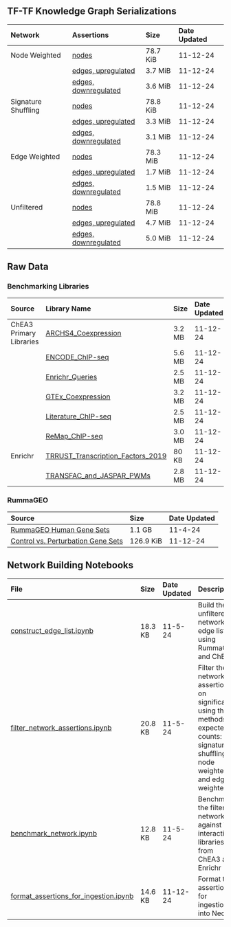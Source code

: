## TF-TF Knowledge Graph Serializations
| Network | Assertions | Size | Date Updated |
| :--------- | :--------- | :--------- | :--------- |
| Node Weighted | [nodes](https://minio.dev.maayanlab.cloud/hgrn-chear/Transcription%20Factor.nodes.csv) | 78.7 KiB | 11-12-24 |
|| [edges, upregulated](https://minio.dev.maayanlab.cloud/hgrn-chear/Transcription%20Factor.upregulates.Transcription%20Factor.edges.csv) | 3.7 MiB | 11-12-24 |
||[edges, downregulated](https://minio.dev.maayanlab.cloud/hgrn-chear/Transcription%20Factor.downregulates.Transcription%20Factor.edges.csv) | 3.6 MiB | 11-12-24 |
| Signature Shuffling | [nodes](https://minio.dev.maayanlab.cloud/hgrn-chear/signature_shuffling/Transcription%20Factor.nodes.csv) | 78.8 KiB | 11-12-24 |
||[edges, upregulated](https://minio.dev.maayanlab.cloud/hgrn-chear/signature_shuffling/Transcription%20Factor.upregulates.Transcription%20Factor.edges.csv) | 3.3 MiB | 11-12-24 |
|| [edges, downregulated](https://minio.dev.maayanlab.cloud/hgrn-chear/signature_shuffling/Transcription%20Factor.downregulates.Transcription%20Factor.edges.csv) | 3.1 MiB | 11-12-24 |
| Edge Weighted | [nodes](https://minio.dev.maayanlab.cloud/hgrn-chear/edge_weighted/Transcription%20Factor.nodes.csv) | 78.3 MiB | 11-12-24 |
||[edges, upregulated](https://minio.dev.maayanlab.cloud/hgrn-chear/edge_weighted/Transcription%20Factor.upregulates.Transcription%20Factor.edges.csv) | 1.7 MiB |11-12-24 |
|| [edges, downregulated](https://minio.dev.maayanlab.cloud/hgrn-chear/edge_weighted/Transcription%20Factor.downregulates.Transcription%20Factor.edges.csv) | 1.5 MiB | 11-12-24 |
| Unfiltered | [nodes](https://minio.dev.maayanlab.cloud/hgrn-chear/unfiltered/Transcription%20Factor.nodes.csv) | 78.8 MiB | 11-12-24 |
||[edges, upregulated](https://minio.dev.maayanlab.cloud/hgrn-chear/unfiltered/Transcription%20Factor.upregulates.Transcription%20Factor.edges.csv) | 4.7 MiB |11-12-24 |
|| [edges, downregulated](https://minio.dev.maayanlab.cloud/hgrn-chear/unfiltered/Transcription%20Factor.downregulates.Transcription%20Factor.edges.csv) | 5.0 MiB | 11-12-24 |

## Raw Data
### Benchmarking Libraries
| Source | Library Name | Size | Date Updated |
| :--------- | :--------- | :--------- | :--------- |
| ChEA3 Primary Libraries | [ARCHS4_Coexpression](https://maayanlab.cloud/chea3/assets/tflibs/ARCHS4_Coexpression.gmt) | 3.2 MB | 11-12-24 |
|| [ENCODE_ChIP-seq](https://maayanlab.cloud/chea3/assets/tflibs/ENCODE_ChIP-seq.gmt) | 5.6 MB | 11-12-24 |
|| [Enrichr_Queries](https://maayanlab.cloud/chea3/assets/tflibs/Enrichr_Queries.gmt) | 2.5 MB | 11-12-24 |
|| [GTEx_Coexpression](https://maayanlab.cloud/chea3/assets/tflibs/GTEx_Coexpression.gmt) | 3.2 MB | 11-12-24 |
|| [Literature_ChIP-seq](https://maayanlab.cloud/chea3/assets/tflibs/Literature_ChIP-seq.gmt) | 2.5 MB | 11-12-24 |
|| [ReMap_ChIP-seq](https://maayanlab.cloud/chea3/assets/tflibs/ReMap_ChIP-seq.gmt) | 3.0 MB | 11-12-24 |
| Enrichr | [TRRUST_Transcription_Factors_2019](https://maayanlab.cloud/Enrichr/geneSetLibrary?mode=text&libraryName=TRRUST_Transcription_Factors_2019) | 80 KB | 11-12-24 |
|| [TRANSFAC_and_JASPAR_PWMs](https://maayanlab.cloud/Enrichr/geneSetLibrary?mode=text&libraryName=TRANSFAC_and_JASPAR_PWMs) | 2.8 MB | 11-12-24 |

### RummaGEO 
| Source | Size | Date Updated |
| :--------- | :--------- | :--------- |
| [RummaGEO Human Gene Sets](https://s3.amazonaws.com/maayanlab-public/rummageo/2.5/human-geo-auto.gmt.gz) | 1.1 GB | 11-4-24 |
| [Control vs. Perturbation Gene Sets](https://minio.dev.maayanlab.cloud/hgrn-chear/single_perturbation_gses.txt) | 126.9 KiB | 11-12-24 |

## Network Building Notebooks
| File | Size | Date Updated | Description |
| :--------- | :--------- | :--------- | :--------- |
| [construct_edge_list.ipynb](https://github.com/MaayanLab/TranscriptionNetwork-Demo/blob/main/tf_knowledge_graph/construct_edge_list.ipynb) | 18.3 KB | 11-5-24 | Build the unfiltered network edge list using RummaGEO and ChEA3 |
| [filter_network_assertions.ipynb](https://github.com/MaayanLab/TranscriptionNetwork-Demo/blob/main/tf_knowledge_graph/filter_network_assertions.ipynb) | 20.8 KB | 11-5-24 | Filter the network assertions on significance using three methods of expected counts: signature shuffling, node weighted, and edge weighted |
| [benchmark_network.ipynb](https://github.com/MaayanLab/TranscriptionNetwork-Demo/blob/main/tf_knowledge_graph/benchmark_network.ipynb) | 12.8 KB | 11-5-24 | Benchmark the filtered networks against TF interaction libraries from ChEA3 and Enrichr |
| [format_assertions_for_ingestion.ipynb](https://github.com/MaayanLab/TranscriptionNetwork-Demo/blob/main/tf_knowledge_graph/format_assertions_for_ingestion.ipynb) | 14.6 KB | 11-12-24 | Format the assertions for ingestion into Neo4j |


